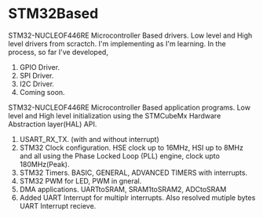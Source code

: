 # STM32Based
STM32-NUCLEOF446RE Microcontroller Based drivers. Low level and High level drivers from scractch. 
I'm implementing as I'm learning. In the process, so far I've developed,
1. GPIO Driver.
2. SPI Driver.
3. I2C Driver.
4. Coming soon.

STM32-NUCLEOF446RE Microcontroller Based application programs. Low level and High level initialization using the STMCubeMx Hardware Abstraction layer(HAL) API. 
1. USART_RX_TX. (with and without interrupt)
2. STM32 Clock configuration. HSE clock up to 16MHz, HSI up to 8MHz and all using the Phase Locked Loop (PLL) engine, clock upto 180MHz(Peak). 
3. STM32 Timers. BASIC, GENERAL, ADVANCED TIMERS with interrupts.
4. STM32 PWM for LED, PWM in gneral.
5. DMA applications. UARTtoSRAM, SRAM1toSRAM2, ADCtoSRAM
6. Added UART Interrupt for multiplr interrupts. Also resolved mutiple bytes UART Interrupt recieve.
